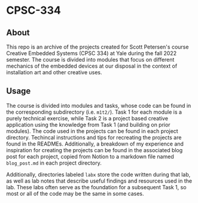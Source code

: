 # CPSC-334
## About
This repo is an archive of the projects created for Scott Petersen's course Creative Embedded Systems (CPSC 334) at Yale during the fall 2022 semester. The course is divided into modules that focus on different mechanics of the embedded devices at our disposal in the context of installation art and other creative uses.

## Usage

The course is divided into modules and tasks, whose code can be found in the corresponding subdirectory (i.e. `m1t2/`). Task 1 for each module is a purely technical exercise, while Task 2 is a project based creative application using the knowledge from Task 1 (and building on prior modules). The code used in the projects can be found in each project directory. Techincal instructions and tips for recreating the projects are found in the READMEs. Additionally, a breakdown of my experience and inspiration for creating the projects can be found in the associated blog post for each project, copied from Notion to a markdown file named `blog_post.md` in each project directory.

Additionally, directories labeled `labx` store the code written during that lab, as well as lab notes that describe useful findings and resources used in the lab. These labs often serve as the foundation for a subsequent Task 1, so most or all of the code may be the same in some cases.
